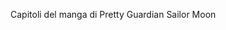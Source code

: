 <!--t Capitoli di Sailor Moon t-->
<!--d Capitoli del manga di Pretty Guardian Sailor Moon d-->

Capitoli del manga di Pretty Guardian Sailor Moon